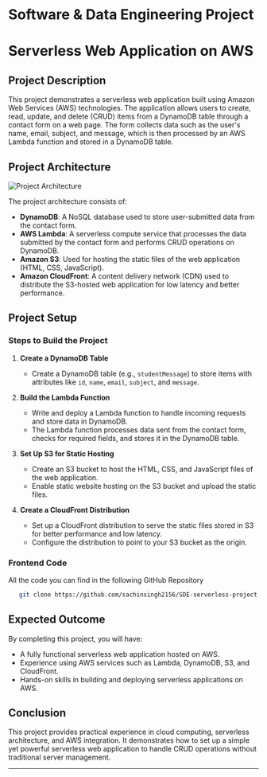 # Software & Data Engineering Project
# Serverless Web Application on AWS

## Project Description
This project demonstrates a serverless web application built using Amazon Web Services (AWS) technologies. The application allows users to create, read, update, and delete (CRUD) items from a DynamoDB table through a contact form on a web page. The form collects data such as the user's name, email, subject, and message, which is then processed by an AWS Lambda function and stored in a DynamoDB table.

## Project Architecture
![Project Architecture](https://github.com/user-attachments/assets/b868776f-e90f-4da8-9ae4-406cd12b1085)


The project architecture consists of:
- **DynamoDB**: A NoSQL database used to store user-submitted data from the contact form.
- **AWS Lambda**: A serverless compute service that processes the data submitted by the contact form and performs CRUD operations on DynamoDB.
- **Amazon S3**: Used for hosting the static files of the web application (HTML, CSS, JavaScript).
- **Amazon CloudFront**: A content delivery network (CDN) used to distribute the S3-hosted web application for low latency and better performance.

## Project Setup

### Steps to Build the Project

1. **Create a DynamoDB Table**
   - Create a DynamoDB table (e.g., `studentMessage`) to store items with attributes like `id`, `name`, `email`, `subject`, and `message`.
  
2. **Build the Lambda Function**
   - Write and deploy a Lambda function to handle incoming requests and store data in DynamoDB.
   - The Lambda function processes data sent from the contact form, checks for required fields, and stores it in the DynamoDB table.
  
3. **Set Up S3 for Static Hosting**
   - Create an S3 bucket to host the HTML, CSS, and JavaScript files of the web application.
   - Enable static website hosting on the S3 bucket and upload the static files.

4. **Create a CloudFront Distribution**
   - Set up a CloudFront distribution to serve the static files stored in S3 for better performance and low latency.
   - Configure the distribution to point to your S3 bucket as the origin.

### Frontend Code
All the code you can find in the following GitHub Repository
```bash
   git clone https://github.com/sachinsingh2156/SDE-serverless-project-on-AWS.git
   ```

## Expected Outcome
By completing this project, you will have:
- A fully functional serverless web application hosted on AWS.
- Experience using AWS services such as Lambda, DynamoDB, S3, and CloudFront.
- Hands-on skills in building and deploying serverless applications on AWS.

## Conclusion
This project provides practical experience in cloud computing, serverless architecture, and AWS integration. It demonstrates how to set up a simple yet powerful serverless web application to handle CRUD operations without traditional server management.

---
